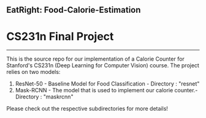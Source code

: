 ## EatRight: Food-Calorie-Estimation ##
# CS231n Final Project #
--------------------------------------------------------------------------

This is the source repo for our implementation of a Calorie Counter for Stanford's CS231n (Deep Learning for Computer Vision) course.
The project relies on two models:
1. ResNet-50 - Baseline Model for Food Classification - Directory : "resnet"
2. Mask-RCNN - The model that is used to implement our calorie counter.- Directory : "maskrcnn"

Please check out the respective subdirectories for more details!
